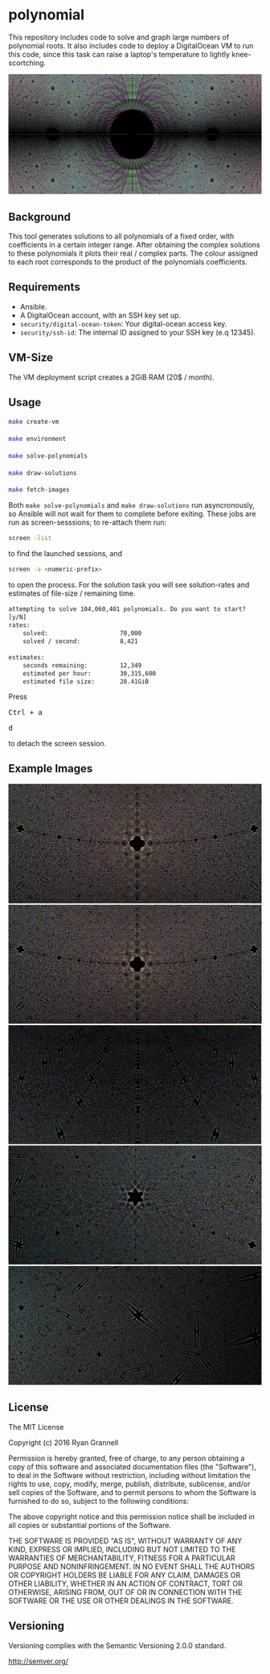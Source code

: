# polynomial

This repository includes code to solve and graph large numbers of polynomial roots. It also includes code to deploy a DigitalOcean VM to run this code, since this task can raise a laptop's temperature to lightly knee-scortching.

![alt text](examples/example-6.png "Monic Polynomial Graph")

## Background

This tool generates solutions to all polynomials of a fixed order, with coefficients in a certain integer range. After obtaining the complex solutions to these polynomials it plots their real / complex parts. The colour assigned to each root corresponds to the product of the polynomials coefficients.

## Requirements

- Ansible.
- A DigitalOcean account, with an SSH key set up.
- `security/digital-ocean-token`: Your digital-ocean access key.
- `security/ssh-id`: The internal ID assigned to your SSH key (e.q 12345).

## VM-Size

The VM deployment script creates a 2GiB RAM (20$ / month).

## Usage

```bash
make create-vm

make environment

make solve-polynomials

make draw-solutions

make fetch-images
```

Both `make solve-polynomials` and `make draw-solutions` run asyncronously, so Ansible will not wait for them to complete before exiting. These jobs are run as screen-sesssions; to re-attach them run:

```bash
screen -list
```

to find the launched sessions, and

```bash
screen -a <numeric-prefix>
```

to open the process. For the solution task you will see solution-rates and estimates of file-size / remaining time.

```
attempting to solve 104,060,401 polynomials. Do you want to start? [y/N]
rates:
    solved:                    70,000
    solved / second:           8,421

estimates:
    seconds remaining:         12,349
    estimated per hour:        30,315,600
    estimated file size:       28.41GiB
```

Press

<kbd>Ctrl + a</kbd>

<kbd>d</kbd>

to detach the screen session.

## Example Images

![alt text](examples/example-1.png "Monic Polynomial Graph")
![alt text](examples/example-2.png "Monic Polynomial Graph")
![alt text](examples/example-3.png "Monic Polynomial Graph")
![alt text](examples/example-4.png "Monic Polynomial Graph")
![alt text](examples/example-5.png "Monic Polynomial Graph")

## License

The MIT License

Copyright (c) 2016 Ryan Grannell

Permission is hereby granted, free of charge, to any person obtaining a copy of this software and associated documentation files (the "Software"), to deal in the Software without restriction, including without limitation the rights to use, copy, modify, merge, publish, distribute, sublicense, and/or sell copies of the Software, and to permit persons to whom the Software is furnished to do so, subject to the following conditions:

The above copyright notice and this permission notice shall be included in all copies or substantial portions of the Software.

THE SOFTWARE IS PROVIDED "AS IS", WITHOUT WARRANTY OF ANY KIND, EXPRESS OR IMPLIED, INCLUDING BUT NOT LIMITED TO THE WARRANTIES OF MERCHANTABILITY, FITNESS FOR A PARTICULAR PURPOSE AND NONINFRINGEMENT. IN NO EVENT SHALL THE AUTHORS OR COPYRIGHT HOLDERS BE LIABLE FOR ANY CLAIM, DAMAGES OR OTHER LIABILITY, WHETHER IN AN ACTION OF CONTRACT, TORT OR OTHERWISE, ARISING FROM, OUT OF OR IN CONNECTION WITH THE SOFTWARE OR THE USE OR OTHER DEALINGS IN THE SOFTWARE.

## Versioning

Versioning complies with the Semantic Versioning 2.0.0 standard.

http://semver.org/

